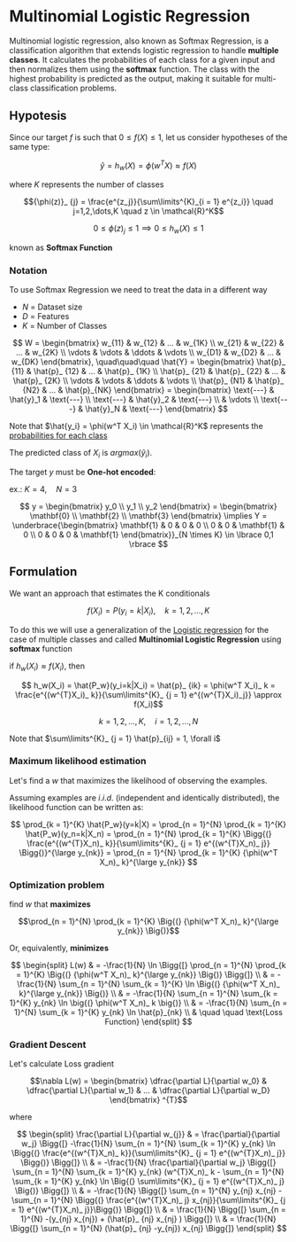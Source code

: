 # Multinomial Logistic Regression

Multinomial logistic regression, also known as Softmax Regression, is a classification algorithm that extends logistic regression to handle **multiple classes**. It calculates the probabilities of each class for a given input and then normalizes them using the **softmax** function. The class with the highest probability is predicted as the output, making it suitable for multi-class classification problems.





## Hypotesis

Since our target $f$ is such that $0 \leq f(X) \leq 1$, let us consider hypotheses of the same type: 


$$\hat{y} = h_w(X) = \phi(w^{T}X) \approx f(X)$$

where $K$ represents the number of classes

$${\phi(z)}_ {j} =  \frac{e^{z_j}}{\sum\limits^{K}_{i = 1} e^{z_i}} \quad j=1,2,\dots,K \quad z \in \mathcal{R}^K$$

$$ 0 \leq {\phi(z)}_ {j} \leq 1 \implies 0 \leq h_w(X) \leq 1$$ 

known as **Softmax Function**






### Notation

To use Softmax Regression we need to treat the data in a different way

- $N$ = Dataset size 
- $D$ = Features 
- $K$ = Number of Classes 

$$
W = 
\begin{bmatrix} 
w_{11} & w_{12} & ... & w_{1K} \\ 
w_{21} & w_{22} & ... & w_{2K} \\ 
\vdots & \vdots & \ddots & \vdots \\ 
w_{D1} & w_{D2} & ... & w_{DK} 
\end{bmatrix}, \quad\quad\quad
\hat{Y} =  
\begin{bmatrix} 
\hat{p}_ {11} & \hat{p}_ {12} & ... & \hat{p}_ {1K} \\ 
\hat{p}_ {21} & \hat{p}_ {22} & ... & \hat{p}_ {2K} \\ 
\vdots & \vdots & \ddots & \vdots \\ 
\hat{p}_ {N1} & \hat{p}_ {N2} & ... & \hat{p}_{NK} 
\end{bmatrix} = 
\begin{bmatrix} 
\text{---} & \hat{y}_1 & \text{---} \\
\text{---} & \hat{y}_2 & \text{---} \\ 
& \vdots \\ 
\text{---} & \hat{y}_N & \text{---} 
\end{bmatrix}
$$

Note that $\hat{y_i} = \phi(w^T X_i) \in \mathcal{R}^K$ represents the <ins>probabilities for each class</ins>

The predicted class of $X_i$ is $argmax(\hat{y}_i)$.

The target $y$ must be **One-hot encoded**:

ex.: $K = 4, \quad N = 3$

$$
y = 
\begin{bmatrix} 
y_0 \\ 
y_1 \\ 
y_2 
\end{bmatrix} = 
\begin{bmatrix} 
\mathbf{0} \\ 
\mathbf{2} \\ 
\mathbf{3} 
\end{bmatrix} \implies 
Y = 
\underbrace{\begin{bmatrix} 
\mathbf{1} & 0 & 0 & 0 \\ 
0 & 0 & \mathbf{1} & 0 \\ 
0 & 0 & 0 & \mathbf{1} 
\end{bmatrix}}_{N \times K}
\in \lbrace 0,1 \rbrace
$$





## Formulation

We want an approach that estimates the K conditionals 

$$f(X_i) = P(y_i=k|X_i), \quad k = 1, 2,\dots, K$$

To do this we will use a generalization of the <ins>Logistic regression</ins> for the case of multiple classes and called **Multinomial Logistic Regression** using **softmax** function

if $h_w(X_i) \approx f(X_i)$, then

$$ h_w(X_i) = \hat{P_w}(y_i=k|X_i) = \hat{p}_ {ik} = \phi(w^T X_i)_ k = \frac{e^{(w^{T}X_i)_ k}}{\sum\limits^{K}_ {j = 1} e^{(w^{T}X_i)_j}} \approx f(X_i)$$

$$k = 1,2,...,K, \quad i = 1,2,...,N$$

Note that $\sum\limits^{K}_ {j = 1} \hat{p}_{ij} = 1, \forall i$




### Maximum likelihood estimation

Let's find a $w$ that maximizes the likelihood of observing the examples. 

Assuming examples are $i.i.d.$ (independent and identically distributed), the likelihood function can be written as:

$$
\prod_{k = 1}^{K} \hat{P_w}(y=k|X) = 
\prod_{n = 1}^{N}  \prod_{k = 1}^{K} \hat{P_w}(y_n=k|X_n) = 
\prod_{n = 1}^{N} \prod_{k = 1}^{K} \Bigg{(} \frac{e^{(w^{T}X_n)_ k}}{\sum\limits^{K}_ {j = 1} e^{(w^{T}X_n)_ j}} \Bigg{)}^{\large y_{nk}} =
\prod_{n = 1}^{N} \prod_{k = 1}^{K} {\phi(w^T X_n)_ k}^{\large y_{nk}}
$$






### Optimization problem

find $w$ that **maximizes**

$$\prod_{n = 1}^{N} \prod_{k = 1}^{K} \Big{(} {\phi(w^T X_n)_ k}^{\large y_{nk}} \Big{)}$$


Or, equivalently, **minimizes**

$$ 
\begin{split}
  L(w) & = -\frac{1}{N} \ln \Bigg{[} \prod_{n = 1}^{N} \prod_{k = 1}^{K} \Big{(} {\phi(w^T X_n)_ k}^{\large y_{nk}} \Big{)} \Bigg{]} \\ 
  & = -\frac{1}{N} \sum_{n = 1}^{N} \sum_{k = 1}^{K} \ln \Big{(} {\phi(w^T X_n)_ k}^{\large y_{nk}} \Big{)} \\
  & = -\frac{1}{N} \sum_{n = 1}^{N} \sum_{k = 1}^{K} y_{nk} \ln \big{(} \phi(w^T X_n)_ k \big{)} \\
  & = -\frac{1}{N} \sum_{n = 1}^{N} \sum_{k = 1}^{K} y_{nk} \ln \hat{p}_{nk} \\
  & \quad \quad \text{Loss Function}
\end{split}
$$








### Gradient Descent

Let's calculate Loss gradient

$$\nabla L(w) = \begin{bmatrix} \dfrac{\partial L}{\partial w_0} & \dfrac{\partial L}{\partial w_1} & ... & \dfrac{\partial L}{\partial w_D} \end{bmatrix} ^{T}$$

where

$$ 
\begin{split} 
\frac{\partial L}{\partial w_{j}} & = 
\frac{\partial}{\partial w_j} \Bigg{[} -\frac{1}{N} \sum_{n = 1}^{N} \sum_{k = 1}^{K} y_{nk} \ln \Bigg{(} \frac{e^{(w^{T}X_n)_ k}}{\sum\limits^{K}_ {j = 1} e^{(w^{T}X_n)_ j}} \Bigg{)} \Bigg{]} \\ 
& = -\frac{1}{N} \frac{\partial}{\partial w_j} \Bigg{[} \sum_{n = 1}^{N} \sum_{k = 1}^{K} y_{nk} (w^{T}X_n)_ k - \sum_{n = 1}^{N} \sum_{k = 1}^{K} y_{nk} \ln \Big{(} \sum\limits^{K}_ {j = 1} e^{(w^{T}X_n)_ j} \Big{)} \Bigg{]} \\ 
& = -\frac{1}{N} \Bigg{[} \sum_{n = 1}^{N} y_{nj} x_{nj} - \sum_{n = 1}^{N} \Bigg{(} \frac{e^{(w^{T}X_n)_ j} x_{nj}}{\sum\limits^{K}_ {j = 1} e^{(w^{T}X_n)_ j}}\Bigg{)} \Bigg{]} \\
& = \frac{1}{N} \Bigg{[} \sum_{n = 1}^{N} -(y_{nj} x_{nj}) + (\hat{p}_ {nj} x_{nj} ) \Bigg{]} \\
& = \frac{1}{N} \Bigg{[} \sum_{n = 1}^{N} (\hat{p}_ {nj} -y_{nj}) x_{nj} \Bigg{]}
\end{split} 
$$




